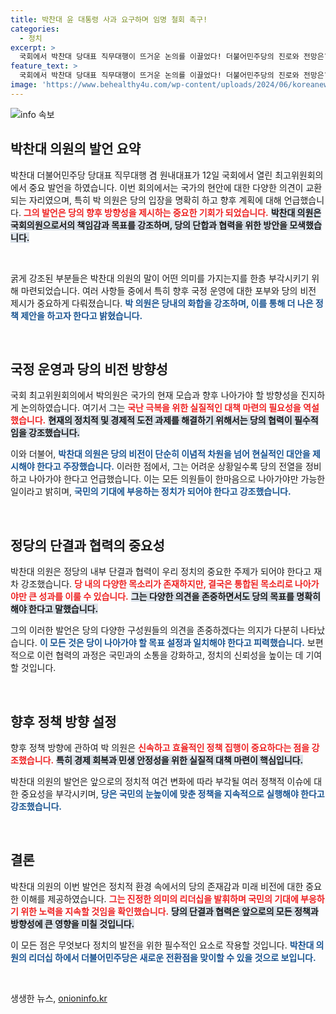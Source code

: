 ```yaml
---
title: 박찬대 윤 대통령 사과 요구하며 임명 철회 촉구!
categories:
  - 정치
excerpt: >
  국회에서 박찬대 당대표 직무대행이 뜨거운 논의를 이끌었다! 더불어민주당의 진로와 전망은? 정치의 중심에서 벌어지는 생생한 이야기, 지금 바로 확인해보세요!
feature_text: >
  국회에서 박찬대 당대표 직무대행이 뜨거운 논의를 이끌었다! 더불어민주당의 진로와 전망은? 정치의 중심에서 벌어지는 생생한 이야기, 지금 바로 확인해보세요!
image: 'https://www.behealthy4u.com/wp-content/uploads/2024/06/koreanews.jpg'
---
```


<p><img src="https://www.behealthy4u.com/wp-content/uploads/2024/06/koreanews.jpg" alt="info 속보" /></p>

<h2 data-ke-size="size26">박찬대 의원의 발언 요약</h2>

<p data-ke-size="size16">박찬대 더불어민주당 당대표 직무대행 겸 원내대표가 12일 국회에서 열린 최고위원회의에서 중요 발언을 하였습니다. 이번 회의에서는 국가의 현안에 대한 다양한 의견이 교환되는 자리였으며, 특히 박 의원은 당의 입장을 명확히 하고 향후 계획에 대해 언급했습니다. <b><span style="color: #ee2323;">그의 발언은 당의 향후 방향성을 제시하는 중요한 기회가 되었습니다.</span></b> <b><span style="background-color: #21538527;">박찬대 의원은 국회의원으로서의 책임감과 목표를 강조하며, 당의 단합과 협력을 위한 방안을 모색했습니다.</span></b></p>

<p data-ke-size="size16">&nbsp;</p>

<p>굵게 강조된 부분들은 박찬대 의원의 말이 어떤 의미를 가지는지를 한층 부각시키기 위해 마련되었습니다. 여러 사항들 중에서 특히 향후 국정 운영에 대한 포부와 당의 비전 제시가 중요하게 다뤄졌습니다. <b><span style="color: #1a5490;">박 의원은 당내의 화합을 강조하며, 이를 통해 더 나은 정책 제안을 하고자 한다고 밝혔습니다.</span></b> </p>

<p data-ke-size="size16">&nbsp;</p>

<h2 data-ke-size="size26">국정 운영과 당의 비전 방향성</h2>

<p data-ke-size="size16">국회 최고위원회의에서 박의원은 국가의 현재 모습과 향후 나아가야 할 방향성을 진지하게 논의하였습니다. 여기서 그는 <b><span style="color: #ee2323;">국난 극복을 위한 실질적인 대책 마련의 필요성을 역설했습니다.</span></b> <b><span style="background-color: #21538527;">현재의 정치적 및 경제적 도전 과제를 해결하기 위해서는 당의 협력이 필수적임을 강조했습니다.</span></b> </p>

<p data-ke-size="size16">이와 더불어, <b><span style="color: #1a5490;">박찬대 의원은 당의 비전이 단순히 이념적 차원을 넘어 현실적인 대안을 제시해야 한다고 주장했습니다.</span></b> 이러한 점에서, 그는 어려운 상황일수록 당의 전열을 정비하고 나아가야 한다고 언급했습니다. 이는 모든 의원들이 한마음으로 나아가야만 가능한 일이라고 밝히며, <b><span style="color: #1a5490;">국민의 기대에 부응하는 정치가 되어야 한다고 강조했습니다.</span></b></p>

<p data-ke-size="size16">&nbsp;</p>

<h2 data-ke-size="size26">정당의 단결과 협력의 중요성</h2>

<p data-ke-size="size16">박찬대 의원은 정당의 내부 단결과 협력이 우리 정치의 중요한 주제가 되어야 한다고 재차 강조했습니다. <b><span style="color: #ee2323;">당 내의 다양한 목소리가 존재하지만, 결국은 통합된 목소리로 나아가야만 큰 성과를 이룰 수 있습니다.</span></b> <b><span style="background-color: #21538527;">그는 다양한 의견을 존중하면서도 당의 목표를 명확히 해야 한다고 말했습니다.</span></b></p>

<p data-ke-size="size16">그의 이러한 발언은 당의 다양한 구성원들의 의견을 존중하겠다는 의지가 다분히 나타났습니다. <b><span style="color: #1a5490;">이 모든 것은 당이 나아가야 할 목표 설정과 일치해야 한다고 피력했습니다.</span></b> 보편적으로 이런 협력의 과정은 국민과의 소통을 강화하고, 정치의 신뢰성을 높이는 데 기여할 것입니다.</p>

<p data-ke-size="size16">&nbsp;</p>

<h2 data-ke-size="size26">향후 정책 방향 설정</h2>

<p data-ke-size="size16">향후 정책 방향에 관하여 박 의원은 <b><span style="color: #ee2323;">신속하고 효율적인 정책 집행이 중요하다는 점을 강조했습니다.</span></b> <b><span style="background-color: #21538527;">특히 경제 회복과 민생 안정성을 위한 실질적 대책 마련이 핵심입니다.</span></b></p>

<p data-ke-size="size16">박찬대 의원의 발언은 앞으로의 정치적 여건 변화에 따라 부각될 여러 정책적 이슈에 대한 중요성을 부각시키며, <b><span style="color: #1a5490;">당은 국민의 눈높이에 맞춘 정책을 지속적으로 실행해야 한다고 강조했습니다.</span></b></p>

<p data-ke-size="size16">&nbsp;</p>

<h2 data-ke-size="size26">결론</h2>

<p data-ke-size="size16">박찬대 의원의 이번 발언은 정치적 환경 속에서의 당의 존재감과 미래 비전에 대한 중요한 이해를 제공하였습니다. <b><span style="color: #ee2323;">그는 진정한 의미의 리더십을 발휘하며 국민의 기대에 부응하기 위한 노력을 지속할 것임을 확인했습니다.</span></b> <b><span style="background-color: #21538527;">당의 단결과 협력은 앞으로의 모든 정책과 방향성에 큰 영향을 미칠 것입니다.</span></b></p>

<p data-ke-size="size16">이 모든 점은 무엇보다 정치의 발전을 위한 필수적인 요소로 작용할 것입니다. <b><span style="color: #1a5490;">박찬대 의원의 리더십 하에서 더불어민주당은 새로운 전환점을 맞이할 수 있을 것으로 보입니다.</span></b></p>

<p data-ke-size="size16">&nbsp;</p>
생생한 뉴스, <a href="https://onioninfo.kr" rel="dofollow">onioninfo.kr</a>


